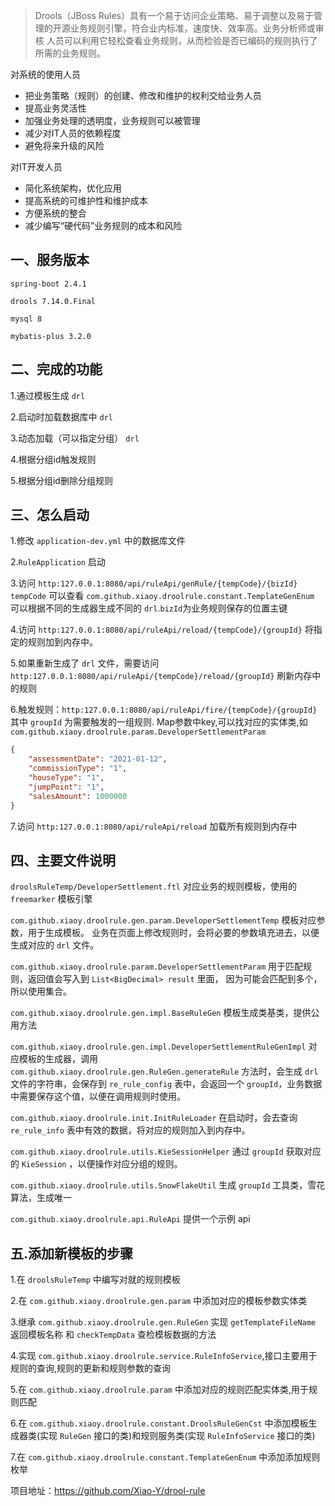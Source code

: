 >Drools（JBoss Rules）具有一个易于访问企业策略、易于调整以及易于管理的开源业务规则引擎，符合业内标准，速度快、效率高。业务分析师或审核
>人员可以利用它轻松查看业务规则，从而检验是否已编码的规则执行了所需的业务规则。

对系统的使用人员

* 把业务策略（规则）的创建、修改和维护的权利交给业务人员
* 提高业务灵活性
* 加强业务处理的透明度，业务规则可以被管理
* 减少对IT人员的依赖程度
* 避免将来升级的风险

对IT开发人员
* 简化系统架构，优化应用
* 提高系统的可维护性和维护成本
* 方便系统的整合
* 减少编写“硬代码”业务规则的成本和风险


## 一、服务版本

```
spring-boot 2.4.1

drools 7.14.0.Final

mysql 8

mybatis-plus 3.2.0
```

## 二、完成的功能

1.通过模板生成 `drl`

2.启动时加载数据库中 `drl`

3.动态加载（可以指定分组） `drl`

4.根据分组id触发规则

5.根据分组id删除分组规则

## 三、怎么启动
1.修改 `application-dev.yml` 中的数据库文件

2.`RuleApplication` 启动

3.访问 `http:127.0.0.1:8080/api/ruleApi/genRule/{tempCode}/{bizId}`
 `tempCode` 可以查看 `com.github.xiaoy.droolrule.constant.TemplateGenEnum` 可以根据不同的生成器生成不同的 `drl`.`bizId`为业务规则保存的位置主键

4.访问 `http:127.0.0.1:8080/api/ruleApi/reload/{tempCode}/{groupId}`  将指定的规则加到内存中。

5.如果重新生成了 `drl` 文件，需要访问 `http:127.0.0.1:8080/api/ruleApi/{tempCode}/reload/{groupId}` 刷新内存中的规则

6.触发规则：`http:127.0.0.1:8080/api/ruleApi/fire/{tempCode}/{groupId}` 其中 `groupId` 为需要触发的一组规则.
Map参数中key,可以找对应的实体类,如 `com.github.xiaoy.droolrule.param.DeveloperSettlementParam`
```json
{
	"assessmentDate": "2021-01-12",
	"commissionType": "1",
	"houseType": "1",
	"jumpPoint": "1",
	"salesAmount": 1000000
}
```

7.访问 `http:127.0.0.1:8080/api/ruleApi/reload` 加载所有规则到内存中

## 四、主要文件说明
`droolsRuleTemp/DeveloperSettlement.ftl` 对应业务的规则模板，使用的 `freemarker` 模板引擎

`com.github.xiaoy.droolrule.gen.param.DeveloperSettlementTemp` 模板对应参数，用于生成模板。
业务在页面上修改规则时，会将必要的参数填充进去，以便生成对应的 `drl` 文件。

`com.github.xiaoy.droolrule.param.DeveloperSettlementParam` 用于匹配规则，返回值会写入到 `List<BigDecimal> result` 里面，
因为可能会匹配到多个，所以使用集合。

`com.github.xiaoy.droolrule.gen.impl.BaseRuleGen` 模板生成类基类，提供公用方法

`com.github.xiaoy.droolrule.gen.impl.DeveloperSettlementRuleGenImpl` 对应模板的生成器，调用 `com.github.xiaoy.droolrule.gen.RuleGen.generateRule`
方法时，会生成 `drl` 文件的字符串，会保存到 `re_rule_config` 表中，会返回一个 `groupId`，业务数据中需要保存这个值，以便在调用规则时使用。

`com.github.xiaoy.droolrule.init.InitRuleLoader` 在启动时，会去查询 `re_rule_info` 表中有效的数据，将对应的规则加入到内存中。

`com.github.xiaoy.droolrule.utils.KieSessionHelper` 通过 `groupId` 获取对应的 `KieSession` ，以便操作对应分组的规则。

 `com.github.xiaoy.droolrule.utils.SnowFlakeUtil` 生成  `groupId` 工具类，雪花算法，生成唯一
 
 `com.github.xiaoy.droolrule.api.RuleApi` 提供一个示例 api
 
 
 ## 五.添加新模板的步骤
 1.在 `droolsRuleTemp` 中编写对就的规则模板
 
 2.在 `com.github.xiaoy.droolrule.gen.param` 中添加对应的模板参数实体类
 
 3.继承 `com.github.xiaoy.droolrule.gen.RuleGen` 实现 `getTemplateFileName` 返回模板名称 和 `checkTempData` 查检模板数据的方法
 
 4.实现 `com.github.xiaoy.droolrule.service.RuleInfoService`,接口主要用于规则的查询,规则的更新和规则参数的查询
 
 5.在 `com.github.xiaoy.droolrule.param` 中添加对应的规则匹配实体类,用于规则匹配
 
 6.在 `com.github.xiaoy.droolrule.constant.DroolsRuleGenCst` 中添加模板生成器类(实现 `RuleGen` 接口的类)和规则服务类(实现 `RuleInfoService` 接口的类)
 
 7.在 `com.github.xiaoy.droolrule.constant.TemplateGenEnum` 中添加添加规则枚举
 
 
 
 项目地址：https://github.com/Xiao-Y/drool-rule